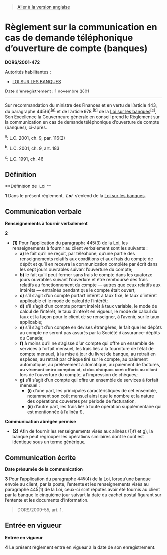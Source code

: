 > [Aller à la version anglaise](/en/Regulations/Statutory%20Orders%20and%20Regulations/2001/472.md)

# Règlement sur la communication en cas de demande téléphonique d’ouverture de compte (banques)

**DORS/2001-472**

Autorités habilitantes : 
- [LOI SUR LES BANQUES](/fr/Lois/Lois%20du%20Canada/1991/ch.%2046.md)

Date d'enregistrement : 1 novembre 2001

----------

Sur recommandation du ministre des Finances et en vertu de l’article 443, du paragraphe 445(6)<sup><a href='#footnotea_f'>[a]</a></sup> et de l’article 978 <sup><a href='#footnoteb_f'>[b]</a></sup> de la [Loi sur les banques](/fr/Lois/Lois%20du%20Canada/1991/ch.%2046.md)<sup><a href='#footnotec_f'>[c]</a></sup>, Son Excellence la Gouverneure générale en conseil prend le Règlement sur la communication en cas de demande téléphonique d’ouverture de compte (banques), ci-après.

<a name='footnotea_f'><sup>a</sup></a>: L.C. 2001, ch. 9, par. 116(2)<br />

<a name='footnoteb_f'><sup>b</sup></a>: L.C. 2001, ch. 9, art. 183<br />

<a name='footnotec_f'><sup>c</sup></a>: L.C. 1991, ch. 46<br />




## Définition



**Définition de  Loi **

**1** Dans le présent règlement,  ***Loi***  s’entend de la [Loi sur les banques](/fr/Lois/Lois%20du%20Canada/1991/ch.%2046.md).




## Communication verbale



**Renseignements à fournir verbalement**

**2** 

- **(1)** Pour l’application du paragraphe 445(3) de la Loi, les renseignements à fournir au client verbalement sont les suivants :
	- **a)** le fait qu’il ne reçoit, par téléphone, qu’une partie des renseignements relatifs aux conditions et aux frais du compte de dépôt et qu’il en recevra la communication complète par écrit dans les sept jours ouvrables suivant l’ouverture du compte;
	- **b)** le fait qu’il peut fermer sans frais le compte dans les quatorze jours ouvrables suivant l’ouverture et être remboursé des frais relatifs au fonctionnement du compte — autres que ceux relatifs aux intérêts — entraînés pendant que le compte était ouvert;
	- **c)** s’il s’agit d’un compte portant intérêt à taux fixe, le taux d’intérêt applicable et le mode de calcul de l’intérêt;
	- **d)** s’il s’agit d’un compte portant intérêt à taux variable, le mode de calcul de l’intérêt, le taux d’intérêt en vigueur, le mode de calcul du taux et la façon pour le client de se renseigner, à l’avenir, sur le taux applicable;
	- **e)** s’il s’agit d’un compte en devises étrangères, le fait que les dépôts au compte ne seront pas assurés par la Société d’assurance-dépôts du Canada;
	- **f)** à moins qu’il ne s’agisse d’un compte qui offre un ensemble de services à forfait mensuel, les frais liés à la fourniture de l’état de compte mensuel, à la mise à jour du livret de banque, au retrait en espèces, au retrait par chèque tiré sur le compte, au paiement automatique, au prélèvement automatique, au paiement de factures, au virement entre comptes et, si des chèques sont offerts au client lors de l’ouverture du compte, à l’impression de chèques;
	- **g)** s’il s’agit d’un compte qui offre un ensemble de services à forfait mensuel :
		- **(i)** d’une part, les principales caractéristiques de cet ensemble, notamment son coût mensuel ainsi que le nombre et la nature des opérations couvertes par période de facturation,
		- **(ii)** d’autre part, les frais liés à toute opération supplémentaire qui est mentionnée à l’alinéa f).

**Communication abrégée permise**

- **(2)** Afin de fournir les renseignements visés aux alinéas (1)f) et g), la banque peut regrouper les opérations similaires dont le coût est identique sous un terme générique.




## Communication écrite



**Date présumée de la communication**

**3** Pour l’application du paragraphe 445(4) de la Loi, lorsqu’une banque envoie au client, par la poste, l’entente et les renseignements visés au paragraphe 445(1) de la Loi, ceux-ci sont réputés avoir été fournis au client par la banque le cinquième jour suivant la date du cachet postal figurant sur l’entente et les documents d’information.
> DORS/2009-55, art. 1.





## Entrée en vigueur



**Entrée en vigueur**

**4** Le présent règlement entre en vigueur à la date de son enregistrement.



